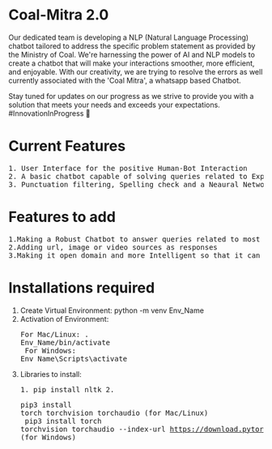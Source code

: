 # Coal-Mitra 2.0
Our dedicated team is developing a NLP (Natural Language Processing) chatbot tailored to address the specific problem statement as provided by the Ministry of Coal. 
We're harnessing the power of AI and NLP models to create a chatbot that will make your interactions smoother, more efficient, and enjoyable.
With our creativity, we are trying to resolve the errors as well currently associated with the 'Coal Mitra', a whatsapp based Chatbot.

Stay tuned for updates on our progress as we strive to provide you with a solution that meets your needs and exceeds your expectations. 
#InnovationInProgress 🎯

# Current Features
<pre>
1. User Interface for the positive Human-Bot Interaction
2. A basic chatbot capable of solving queries related to Explosive Act 1884
3. Punctuation filtering, Spelling check and a Neaural Network for the bot
</pre>

# Features to add
<pre>
1.Making a Robust Chatbot to answer queries related to most of the Acts under Ministry of Coal
2.Adding url, image or video sources as responses
3.Making it open domain and more Intelligent so that it can respond with just some keywords required 
</pre>

# Installations required
1. Create Virtual Environment: python -m venv Env_Name
2. Activation of Environment: <pre>For Mac/Linux: . Env_Name/bin/activate <br>
                              For Windows: Env_Name\Scripts\activate</pre>
4. Libraries to install: <pre>1. pip install nltk
                              2. <pre>pip3 install torch torchvision torchaudio (for Mac/Linux) <br>
                                 pip3 install torch torchvision torchaudio --index-url https://download.pytorch.org/whl/cu117 (for Windows)</pre></pre>
